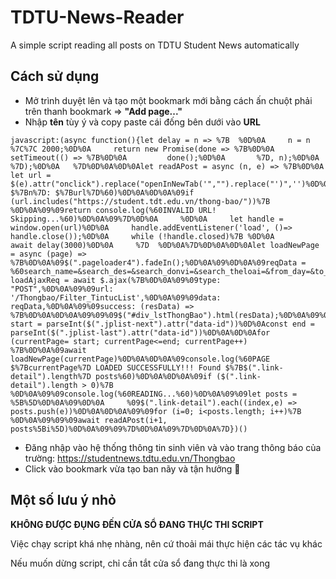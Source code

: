 # TDTU-News-Reader
A simple script reading all posts on TDTU Student News automatically

## Cách sử dụng
- Mở trình duyệt lên và tạo một bookmark mới bằng cách ấn chuột phải trên thanh bookmark => **"Add page..."**
- Nhập **tên** tùy ý và copy paste cái đống bên dưới vào **URL**

```
javascript:(async function(){let delay = n => %7B  %0D%0A     n = n %7C%7C 2000;%0D%0A     return new Promise(done => %7B%0D%0A       setTimeout(() => %7B%0D%0A         done();%0D%0A       %7D, n);%0D%0A     %7D);%0D%0A   %7D%0D%0A%0D%0Alet readAPost = async (n, e) => %7B%0D%0A     let url = $(e).attr("onclick").replace("openInNewTab('","").replace("')",'')%0D%0A%09console.log(%60Post $%7Bn%7D: $%7Burl%7D%60)%0D%0A%0D%0A%09if (url.includes("https://student.tdt.edu.vn/thong-bao/"))%7B %0D%0A%09%09return console.log(%60INVALID URL! Skipping...%60)%0D%0A%09%7D%0D%0A     %0D%0A     let handle = window.open(url)%0D%0A     handle.addEventListener('load', ()=> handle.close());%0D%0A     while (!handle.closed)%7B %0D%0A          await delay(3000)%0D%0A     %7D  %0D%0A%7D%0D%0A%0D%0Alet loadNewPage = async (page) => %7B%0D%0A%09$(".pageloader4").fadeIn();%0D%0A%09%0D%0A%09reqData = %60search_name=&search_des=&search_donvi=&search_theloai=&from_day=&to_day=&chk_chuaxem=1&page=$%7Bpage%7D&__RequestVerificationToken=$%7B$("input%5Bname='__RequestVerificationToken'%5D").val()%7D%60%0D%0A%0D%0A%09let loadAjaxReq = await $.ajax(%7B%0D%0A%09%09type: "POST",%0D%0A%09%09url: '/Thongbao/Filter_TintucList',%0D%0A%09%09data: reqData,%0D%0A%09%09success: (resData) => %7B%0D%0A%0D%0A%09%09%09$("#div_lstThongBao").html(resData);%0D%0A%09%09%09$(".pageloader4").fadeOut();%0D%0A%09%09%7D%0D%0A%09%7D);%0D%0A%7D%0D%0A%0D%0Alet start = parseInt($(".jplist-next").attr("data-id"))%0D%0Aconst end = parseInt($(".jplist-last").attr("data-id"))%0D%0A%0D%0Afor (currentPage= start; currentPage<=end; currentPage++) %7B%0D%0A%09await loadNewPage(currentPage)%0D%0A%0D%0A%09console.log(%60PAGE $%7BcurrentPage%7D LOADED SUCCESSFULLY!!! Found $%7B$(".link-detail").length%7D posts%60)%0D%0A%0D%0A%09if ($(".link-detail").length > 0)%7B %0D%0A%09%09console.log(%60READING...%60)%0D%0A%09%09let posts = %5B%5D%0D%0A%09%0D%0A     %09$(".link-detail").each((index,e) => posts.push(e))%0D%0A%0D%0A%09%09for (i=0; i<posts.length; i++)%7B %0D%0A%09%09%09await readAPost(i+1, posts%5Bi%5D)%0D%0A%09%09%7D%0D%0A%09%7D%0D%0A%7D})()
```

- Đăng nhập vào hệ thống thông tin sinh viên và vào trang thông báo của trường: https://studentnews.tdtu.edu.vn/Thongbao
- Click vào bookmark vừa tạo ban nãy và tận hưởng 🍔

## Một số lưu ý nhỏ
**KHÔNG ĐƯỢC ĐỤNG ĐẾN CỬA SỔ ĐANG THỰC THI SCRIPT**

Việc chạy script khá nhẹ nhàng, nên cứ thoải mái thực hiện các tác vụ khác

Nếu muốn dừng script, chỉ cần tắt cửa sổ đang thực thi là xong
